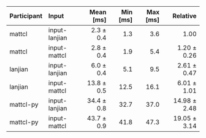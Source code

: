 | Participant | Input | Mean [ms] | Min [ms] | Max [ms] | Relative |
|:---|:---|---:|---:|---:|---:|
| mattcl | input-lanjian | 2.3 ± 0.4 | 1.3 | 3.6 | 1.00 |
| mattcl | input-mattcl | 2.8 ± 0.4 | 1.9 | 5.4 | 1.20 ± 0.26 |
| lanjian | input-lanjian | 6.0 ± 0.4 | 5.1 | 9.5 | 2.61 ± 0.47 |
| lanjian | input-mattcl | 13.8 ± 0.5 | 12.5 | 16.1 | 6.01 ± 1.01 |
| mattcl-py | input-lanjian | 34.4 ± 0.8 | 32.7 | 37.0 | 14.98 ± 2.48 |
| mattcl-py | input-mattcl | 43.7 ± 0.9 | 41.8 | 47.3 | 19.05 ± 3.14 |
